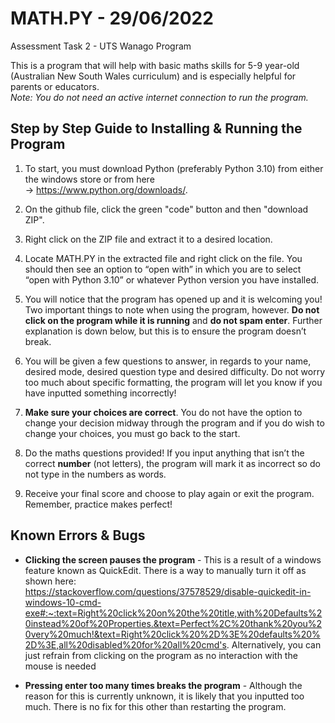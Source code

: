 # MATH.PY - 29/06/2022
Assessment Task 2 - UTS Wanago Program

This is a program that will help with basic maths skills for 5-9 year-old (Australian New South Wales curriculum) and is especially helpful for parents or educators.
<br>*Note: You do not need an active internet connection to run the program.*

## Step by Step Guide to Installing & Running the Program

1. To start, you must download Python (preferably Python 3.10) from either the windows store or from here <br>-> https://www.python.org/downloads/. 

2. On the github file, click the green "code" button and then "download ZIP".

3. Right click on the ZIP file and extract it to a desired location.

4. Locate MATH.PY in the extracted file and right click on the file. You should then see an option to “open with” in which you are to select “open with Python 3.10” or whatever Python version you have installed. 

5. You will notice that the program has opened up and it is welcoming you! Two important things to note when using the program, however. **Do not click on the program while it is running** and **do not spam enter**. Further explanation is down below, but this is to ensure the program doesn’t break. 

6. You will be given a few questions to answer, in regards to your name, desired mode, desired question type and desired difficulty. Do not worry too much about specific formatting, the program will let you know if you have inputted something incorrectly!

7. **Make sure your choices are correct**. You do not have the option to change your decision midway through the program and if you do wish to change your choices, you must go back to the start.

8. Do the maths questions provided! If you input anything that isn’t the correct **number** (not letters), the program will mark it as incorrect so do not type in the numbers as words.

9. Receive your final score and choose to play again or exit the program. Remember, practice makes perfect!

## Known Errors & Bugs

- **Clicking the screen pauses the program** - This is a result of a windows feature known as QuickEdit. There is a way to manually turn it off as shown here: <br> https://stackoverflow.com/questions/37578529/disable-quickedit-in-windows-10-cmd-exe#:~:text=Right%20click%20on%20the%20title,with%20Defaults%20instead%20of%20Properties.&text=Perfect%2C%20thank%20you%20very%20much!&text=Right%20click%20%2D%3E%20defaults%20%2D%3E,all%20disabled%20for%20all%20cmd's. 
Alternatively, you can just refrain from clicking on the program as no interaction with the mouse is needed

- **Pressing enter too many times breaks the program** - Although the reason for this is currently unknown, it is likely that you inputted too much. There is no fix for this other than restarting the program.



